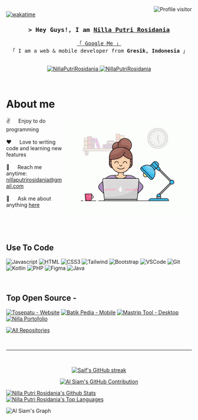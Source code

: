 <!--
<h2 align="center">
  Welcome to My World!
  <img src="https://media.giphy.com/media/hvRJCLFzcasrR4ia7z/giphy.gif" width="28">
</h2>
-->

<!--
<p align="center">
  <a href="https://github.com/NillaPutriRosidania"><img src="https://readme-typing-svg.herokuapp.com/?lines=Self%20Taught%20Programmer;Front%20End%20Developer;1.5%2B%20years%20of%20coding%20experience;Always%20learning%20new%20things&center=true&width=380&height=45"></a>
</p>

 -->

<a href="https://komarev.com/ghpvc/?username=NillaPutriRosidania">
  <img align="right" src="https://komarev.com/ghpvc/?username=NillaPutriRosidania&label=Visitors&color=0e75b6&style=flat" alt="Profile visitor" />
</a>

[![wakatime](https://wakatime.com/badge/user/2b4c278b-631b-4716-aaef-a8a21ce01548.svg)](https://wakatime.com/@2b4c278b-631b-4716-aaef-a8a21ce01548)

<!-- Intro  -->
<h3 align="center">
        <samp>&gt; Hey Guys!, I am
                <b><a target="_blank" href="https://github.com/NillaPutriRosidania">Nilla Putri Rosidania</a></b>
        </samp>
</h3>


<p align="center"> 
  <samp>
    <a href="https://www.google.com/search?q=Nilla+Putri+Rosidania">「 Google Me 」</a>
    <br>
    「 I am a web & mobile developer from <b>Gresik, Indonesia</b> 」
    <br>
    <br>
  </samp>
</p>

<p align="center">
<!--  <a href="https://NillaPutriRosidania.com" target="blank">
  <img src="https://img.shields.io/badge/Website-DC143C?style=for-the-badge&logo=medium&logoColor=white" alt="NillaPutriRosidania" />
 </a> -->
 <a href="https://linkedin.com/in/al-siam](https://www.linkedin.com/in/nilla-putri-rosidania-3553b0212/" target="_blank">
  <img src="https://img.shields.io/badge/LinkedIn-0077B5?style=for-the-badge&logo=linkedin&logoColor=white" alt="NillaPutriRosidania"/>
 </a>
 <!-- <a href="https://dev.to/NillaPutriRosidania" target="_blank">
  <img src="https://img.shields.io/badge/dev.to-0A0A0A?style=for-the-badge&logo=dev.to&logoColor=white" alt="NillaPutriRosidania" />
 </a> -->
<!--  <a href="https://twitter.com/_NillaPutriRosidania" target="_blank">
  <img src="https://img.shields.io/badge/Twitter-1DA1F2?style=for-the-badge&logo=twitter&logoColor=white" />
 </a> -->
 <a href="https://www.instagram.com/nillaputrirr_?igsh=MTFoNGl2cnI2NW5qNg==" target="_blank">
  <img src="https://img.shields.io/badge/Instagram-fe4164?style=for-the-badge&logo=instagram&logoColor=white" alt="NillaPutriRosidania" />
 </a> 
<!--  <a href="https://facebook.com/NillaPutriRosidania.dev" target="_blank">
  <img src="https://img.shields.io/badge/Facebook-20BEFF?&style=for-the-badge&logo=facebook&logoColor=white" alt="NillaPutriRosidania"  />
  </a>  -->
</p>
<br />

<!-- About Section -->
 # About me
 
<p>
 <img align="right" width="350" src="/assets/programming.gif" alt="Coding gif" />
  
 ✌️ &emsp; Enjoy to do programming <br/><br/>
 ❤️ &emsp; Love to writing code and learning new features<br/><br/>
 📧 &emsp; Reach me anytime: nillaputrirosidania@gmail.com<br/><br/>
 💬 &emsp; Ask me about anything [here](https://www.linkedin.com/in/nilla-putri-rosidania-3553b0212/)

</p>

<br/>
<br/>
<br/>

## Use To Code

![Javascript](https://img.shields.io/badge/Javascript-F0DB4F?style=for-the-badge&labelColor=black&logo=javascript&logoColor=F0DB4F)
![HTML](https://img.shields.io/badge/HTML5-E34F26?style=for-the-badge&logo=html5&logoColor=white)
![CSS3](https://img.shields.io/badge/CSS3-1572B6?style=for-the-badge&logo=css3&logoColor=white)
![Tailwind](https://img.shields.io/badge/Tailwind_CSS-092749?style=for-the-badge&logo=tailwindcss&logoColor=06B6D4&labelColor=000000)
![Bootstrap](https://img.shields.io/badge/Bootstrap-563D7C?style=for-the-badge&logo=bootstrap&logoColor=white)
![VSCode](https://img.shields.io/badge/Visual_Studio-0078d7?style=for-the-badge&logo=visual%20studio&logoColor=white)
![Git](https://img.shields.io/badge/Git-F05032?style=for-the-badge&logo=git&logoColor=white)
![Kotlin](https://img.shields.io/badge/kotlin-%237F52FF.svg?style=for-the-badge&logo=kotlin&logoColor=white)
![PHP](https://img.shields.io/badge/php-%23777BB4.svg?style=for-the-badge&logo=php&logoColor=white)
![Figma](https://img.shields.io/badge/figma-%23F24E1E.svg?style=for-the-badge&logo=figma&logoColor=white)
![Java](https://img.shields.io/badge/java-%23ED8B00.svg?style=for-the-badge&logo=openjdk&logoColor=white)

<br/>

## Top Open Source -
[![Tosepatu - Website](https://github-readme-stats.vercel.app/api/pin/?username=NillaPutriRosidania&repo=tosepatu-new&border_color=7F3FBF&bg_color=0D1117&title_color=C9D1D9&text_color=8B949E&icon_color=7F3FBF)](https://github.com/NillaPutriRosidania/tosepatu-new)
[![Batik Pedia - Mobile](https://github-readme-stats.vercel.app/api/pin/?username=NillaPutriRosidania&repo=Batik-Pedia&border_color=7F3FBF&bg_color=0D1117&title_color=C9D1D9&text_color=8B949E&icon_color=7F3FBF)](https://github.com/NillaPutriRosidania/Batik-Pedia)
[![Mastrip Tool - Desktop](https://github-readme-stats.vercel.app/api/pin/?username=NillaPutriRosidania&repo=mastrip_tool&border_color=7F3FBF&bg_color=0D1117&title_color=C9D1D9&text_color=8B949E&icon_color=7F3FBF)](https://github.com/NillaPutriRosidania/mastrip_tool)
[![Nilla Portofolio](https://github-readme-stats.vercel.app/api/pin/?username=NillaPutriRosidania&repo=web-portofolio&border_color=7F3FBF&bg_color=0D1117&title_color=C9D1D9&text_color=8B949E&icon_color=7F3FBF)](https://github.com/NillaPutriRosidania/web-portofolio)

<p align="left">
  <a href="https://github.com/NillaPutriRosidania?tab=repositories" target="_blank"><img alt="All Repositories" title="All Repositories" src="https://img.shields.io/badge/-All%20Repos-2962FF?style=for-the-badge&logo=koding&logoColor=white"/></a>
</p>

<br/>
<hr/>
<br/>

<p align="center">
  <a href="https://github.com/NillaPutriRosidania">
    <img src="https://github-readme-streak-stats.herokuapp.com/?user=NillaPutriRosidania&theme=radical&border=7F3FBF&background=0D1117" alt="Saif's GitHub streak"/>
  </a>
</p>

<p align="center">
  <a href="https://github.com/NillaPutriRosidania">
    <img src="https://github-profile-summary-cards.vercel.app/api/cards/profile-details?username=NillaPutriRosidania&theme=radical" alt="Al Siam's GitHub Contribution"/>
  </a>
</p>

<a> 
    <a href="https://github.com/NillaPutriRosidania"><img alt="Nilla Putri Rosidania's Github Stats" src="https://denvercoder1-github-readme-stats.vercel.app/api?username=NillaPutriRosidania&show_icons=true&count_private=true&theme=react&border_color=7F3FBF&bg_color=0D1117&title_color=F85D7F&icon_color=F8D866" height="192px" width="49.5%"/></a>
  <a href="https://github.com/NillaPutriRosidania"><img alt="Nilla Putri Rosidania's Top Languages" src="https://denvercoder1-github-readme-stats.vercel.app/api/top-langs/?username=NillaPutriRosidania&langs_count=8&layout=compact&theme=react&border_color=7F3FBF&bg_color=0D1117&title_color=F85D7F&icon_color=F8D866" height="192px" width="49.5%"/></a>
  <br/>
</a>


![Al Siam's Graph](https://github-readme-activity-graph.vercel.app/graph?username=NillaPutriRosidania&custom_title=Al%20Nilla's%20GitHub%20Activity%20Graph&bg_color=0D1117&color=7F3FBF&line=7F3FBF&point=7F3FBF&area_color=FFFFFF&title_color=FFFFFF&area=true)
